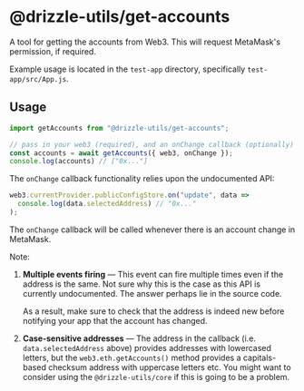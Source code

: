 # @drizzle-utils/get-accounts

A tool for getting the accounts from Web3. This will request MetaMask's permission, if required.

Example usage is located in the `test-app` directory, specifically `test-app/src/App.js`.

## Usage

```js
import getAccounts from "@drizzle-utils/get-accounts";

// pass in your web3 (required), and an onChange callback (optionally)
const accounts = await getAccounts({ web3, onChange });
console.log(accounts) // ["0x..."]
```

The `onChange` callback functionality relies upon the undocumented API:

```js
web3.currentProvider.publicConfigStore.on("update", data =>
  console.log(data.selectedAddress) // "0x..."
);
```

The `onChange` callback will be called whenever there is an account change in MetaMask.

Note:

1. **Multiple events firing** — This event can fire multiple times even if the address is the same. Not sure why this is the case as this API is currently undocumented. The answer perhaps lie in the source code.

   As a result, make sure to check that the address is indeed new before notifying your app that the account has changed.

2. **Case-sensitive addresses** — The address in the callback (i.e. `data.selectedAddress` above) provides addresses with lowercased letters, but the `web3.eth.getAccounts()` method provides a capitals-based checksum address with uppercase letters etc. You might want to consider using the `@drizzle-utils/core` if this is going to be a problem.
